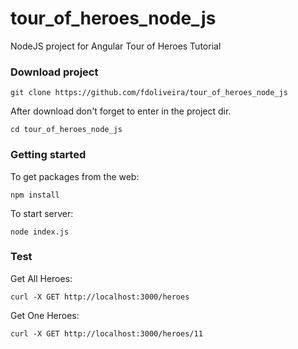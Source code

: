 # tour_of_heroes_node_js
NodeJS project for Angular Tour of Heroes Tutorial


### Download project

`git clone https://github.com/fdoliveira/tour_of_heroes_node_js`

After download don't forget to enter in the project dir.

`cd tour_of_heroes_node_js`


### Getting started

To get packages from the web:

`npm install`

To start server:

`node index.js`


### Test

Get All Heroes:

`curl -X GET http://localhost:3000/heroes`

Get One Heroes:

`curl -X GET http://localhost:3000/heroes/11`